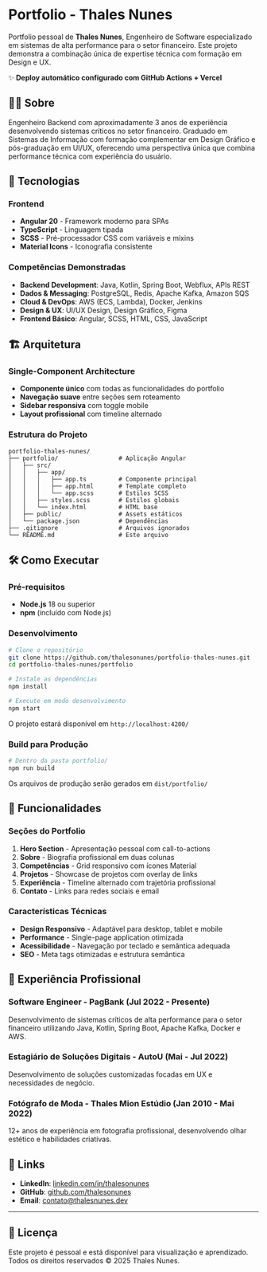 # Portfolio - Thales Nunes

Portfolio pessoal de **Thales Nunes**, Engenheiro de Software especializado em sistemas de alta performance para o setor financeiro. Este projeto demonstra a combinação única de expertise técnica com formação em Design e UX.

✨ **Deploy automático configurado com GitHub Actions + Vercel**

## 👨‍💻 Sobre

Engenheiro Backend com aproximadamente 3 anos de experiência desenvolvendo sistemas críticos no setor financeiro. Graduado em Sistemas de Informação com formação complementar em Design Gráfico e pós-graduação em UI/UX, oferecendo uma perspectiva única que combina performance técnica com experiência do usuário.

## 🚀 Tecnologias

### Frontend
- **Angular 20** - Framework moderno para SPAs
- **TypeScript** - Linguagem tipada
- **SCSS** - Pré-processador CSS com variáveis e mixins
- **Material Icons** - Iconografia consistente

### Competências Demonstradas
- **Backend Development**: Java, Kotlin, Spring Boot, Webflux, APIs REST
- **Dados & Messaging**: PostgreSQL, Redis, Apache Kafka, Amazon SQS
- **Cloud & DevOps**: AWS (ECS, Lambda), Docker, Jenkins
- **Design & UX**: UI/UX Design, Design Gráfico, Figma
- **Frontend Básico**: Angular, SCSS, HTML, CSS, JavaScript

## 🏗️ Arquitetura

### Single-Component Architecture
- **Componente único** com todas as funcionalidades do portfolio
- **Navegação suave** entre seções sem roteamento
- **Sidebar responsiva** com toggle mobile
- **Layout profissional** com timeline alternado

### Estrutura do Projeto
```
portfolio-thales-nunes/
├── portfolio/                 # Aplicação Angular
│   ├── src/
│   │   ├── app/
│   │   │   ├── app.ts         # Componente principal
│   │   │   ├── app.html       # Template completo
│   │   │   └── app.scss       # Estilos SCSS
│   │   ├── styles.scss        # Estilos globais
│   │   └── index.html         # HTML base
│   ├── public/                # Assets estáticos
│   └── package.json           # Dependências
├── .gitignore                 # Arquivos ignorados
└── README.md                  # Este arquivo
```

## 🛠️ Como Executar

### Pré-requisitos
- **Node.js** 18 ou superior
- **npm** (incluído com Node.js)

### Desenvolvimento
```bash
# Clone o repositório
git clone https://github.com/thalesonunes/portfolio-thales-nunes.git
cd portfolio-thales-nunes/portfolio

# Instale as dependências
npm install

# Execute em modo desenvolvimento
npm start
```

O projeto estará disponível em `http://localhost:4200/`

### Build para Produção
```bash
# Dentro da pasta portfolio/
npm run build
```

Os arquivos de produção serão gerados em `dist/portfolio/`

## 🎨 Funcionalidades

### Seções do Portfolio
1. **Hero Section** - Apresentação pessoal com call-to-actions
2. **Sobre** - Biografia profissional em duas colunas
3. **Competências** - Grid responsivo com ícones Material
4. **Projetos** - Showcase de projetos com overlay de links
5. **Experiência** - Timeline alternado com trajetória profissional
6. **Contato** - Links para redes sociais e email

### Características Técnicas
- **Design Responsivo** - Adaptável para desktop, tablet e mobile
- **Performance** - Single-page application otimizada
- **Acessibilidade** - Navegação por teclado e semântica adequada
- **SEO** - Meta tags otimizadas e estrutura semântica

## 🎯 Experiência Profissional

### Software Engineer - PagBank (Jul 2022 - Presente)
Desenvolvimento de sistemas críticos de alta performance para o setor financeiro utilizando Java, Kotlin, Spring Boot, Apache Kafka, Docker e AWS.

### Estagiário de Soluções Digitais - AutoU (Mai - Jul 2022)
Desenvolvimento de soluções customizadas focadas em UX e necessidades de negócio.

### Fotógrafo de Moda - Thales Mion Estúdio (Jan 2010 - Mai 2022)
12+ anos de experiência em fotografia profissional, desenvolvendo olhar estético e habilidades criativas.

## 🔗 Links

- **LinkedIn**: [linkedin.com/in/thalesonunes](https://linkedin.com/in/thalesonunes)
- **GitHub**: [github.com/thalesonunes](https://github.com/thalesonunes)
- **Email**: contato@thalesnunes.dev

---

## 📄 Licença

Este projeto é pessoal e está disponível para visualização e aprendizado. Todos os direitos reservados © 2025 Thales Nunes.
